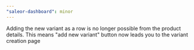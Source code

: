 ```yaml
---
"saleor-dashboard": minor
---
```


Adding the new variant as a row is no longer possible from the product details. This means "add new variant" button now leads you to the variant creation page
